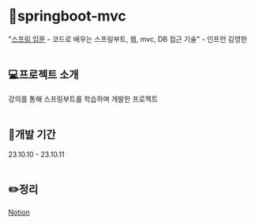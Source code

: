 # 📖springboot-mvc
"[스프링 입문](https://www.inflearn.com/course/%EC%8A%A4%ED%94%84%EB%A7%81-%EC%9E%85%EB%AC%B8-%EC%8A%A4%ED%94%84%EB%A7%81%EB%B6%80%ED%8A%B8) - 코드로 배우는 스프링부트, 웹, mvc, DB 접근 기술" - 인프런 김영한 <br/><br/>

## 💻프로젝트 소개
강의를 통해 스프링부트를 학습하며 개발한 프로젝트<br/><br/>

## 📆개발 기간
23.10.10 - 23.10.11<br/><br/>

## ✏️정리
[Notion](https://loud-impulse-86e.notion.site/098e9f726e754cc298bc8f07c6570c99?pvs=4)
